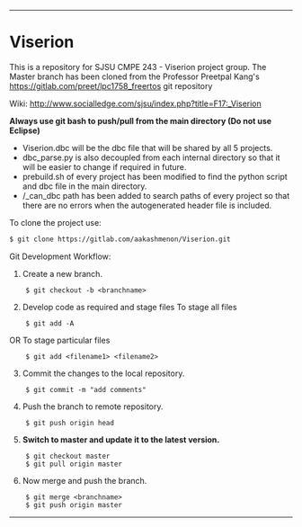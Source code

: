 -----------------------------------------------------------------------------
# 								Viserion

This is a repository for SJSU CMPE 243 - Viserion project group.
The Master branch has been cloned from the Professor Preetpal Kang's 
https://gitlab.com/preet/lpc1758_freertos git repository

Wiki:
http://www.socialledge.com/sjsu/index.php?title=F17:_Viserion

**Always use git bash to push/pull from the main directory (Do not use Eclipse)**

- Viserion.dbc will be the dbc file that will be shared by all 5 projects.
- dbc_parse.py is also decoupled from each internal directory so that it will be easier to change if required in future.
- prebuild.sh of every project has been modified to find the python script and dbc file in the main directory.
- /_can_dbc path has been added to search paths of every project so that there are no errors when the autogenerated header file is included.


To clone the project use:
```sh
$ git clone https://gitlab.com/aakashmenon/Viserion.git
```

Git Development Workflow:
1. Create a new branch.
```
	$ git checkout -b <branchname> 
```
2. Develop code as required
and stage files
To stage all files
```
	$ git add -A
```
OR
To stage particular files
```
	$ git add <filename1> <filename2>
```
3. Commit the changes to the local repository.
```
	$ git commit -m "add comments"
```
4. Push the branch to remote repository.
```
	$ git push origin head
```
5. **Switch to master and update it to the latest version.**
```
	$ git checkout master
	$ git pull origin master
```
6. Now merge and push the branch.
```
	$ git merge <branchname>
	$ git push origin master
```

-----------------------------------------------------------------------------